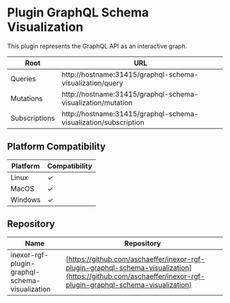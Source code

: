 # Plugin GraphQL Schema Visualization

This plugin represents the GraphQL API as an interactive graph.

| Root          | URL                                                             |
|---------------|-----------------------------------------------------------------|
| Queries       | http://hostname:31415/graphql-schema-visualization/query        |
| Mutations     | http://hostname:31415/graphql-schema-visualization/mutation     |
| Subscriptions | http://hostname:31415/graphql-schema-visualization/subscription |

## Platform Compatibility

| Platform | Compatibility |
|----------|---------------|
| Linux    | ✓             |
| MacOS    | ✓             |
| Windows  | ✓             |

## Repository

| Name                                           | Repository                                                                                                                                                   |
|------------------------------------------------|--------------------------------------------------------------------------------------------------------------------------------------------------------------|
| inexor-rgf-plugin-graphql-schema-visualization | [https://github.com/aschaeffer/inexor-rgf-plugin-graphql-schema-visualization](https://github.com/aschaeffer/inexor-rgf-plugin-graphql-schema-visualization) |
